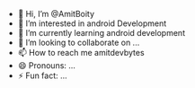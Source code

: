 - 👋 Hi, I’m @AmitBoity
- 👀 I’m interested in android Development
- 🌱 I’m currently learning android development
- 💞️ I’m looking to collaborate on ...
- 📫 How to reach me amitdevbytes
- 😄 Pronouns: ...
- ⚡ Fun fact: ...

<!---
AmitBoity/AmitBoity is a ✨ special ✨ repository because its `README.md` (this file) appears on your GitHub profile.
You can click the Preview link to take a look at your changes.
--->
